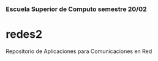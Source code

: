 ### Escuela Superior de Computo semestre 20/02 ###


# redes2
Repositorio de Aplicaciones para Comunicaciones en Red

